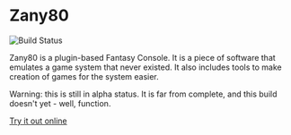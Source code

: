 # Zany80

![Build Status](https://travis-ci.org/Zany80/Oryolized.svg?branch=master "Build status from Travis CI")

Zany80 is a plugin-based Fantasy Console. It is a piece of software that
emulates a game system that never existed. It also includes tools to make
creation of games for the system easier.

Warning: this is still in alpha status. It is far from complete, and this build
doesn't yet - well, function.

[Try it out online](https://zany80.github.io/native/emscripten/)

